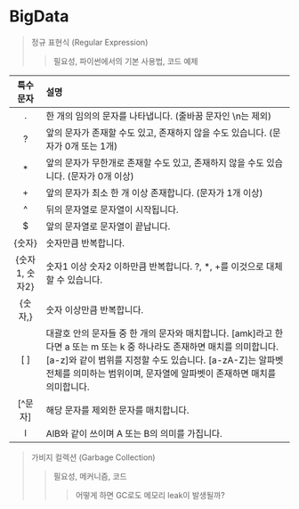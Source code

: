 # BigData


> 정규 표현식 (Regular Expression)
>> 필요성, 파이썬에서의 기본 사용법, 코드 예제

|특수 문자	|설명 |
|:---:|:---|
|.|	한 개의 임의의 문자를 나타냅니다. (줄바꿈 문자인 \n는 제외)|
|?	|앞의 문자가 존재할 수도 있고, 존재하지 않을 수도 있습니다. (문자가 0개 또는 1개)|
|*	|앞의 문자가 무한개로 존재할 수도 있고, 존재하지 않을 수도 있습니다. (문자가 0개 이상)|
|+	|앞의 문자가 최소 한 개 이상 존재합니다. (문자가 1개 이상)|
|^	|뒤의 문자열로 문자열이 시작됩니다.|
|$	|앞의 문자열로 문자열이 끝납니다.|
|{숫자}|	숫자만큼 반복합니다. 
|{숫자1, 숫자2}|	숫자1 이상 숫자2 이하만큼 반복합니다. ?, *, +를 이것으로 대체할 수 있습니다.|
|{숫자,}|	숫자 이상만큼 반복합니다.|
|[ ]|	대괄호 안의 문자들 중 한 개의 문자와 매치합니다. [amk]라고 한다면 a 또는 m 또는 k 중 하나라도 존재하면 매치를 의미합니다. [a-z]와 같이 범위를 지정할 수도 있습니다. [a-zA-Z]는 알파벳 전체를 의미하는 범위이며, 문자열에 알파벳이 존재하면 매치를 의미합니다.|
|[^문자]|	해당 문자를 제외한 문자를 매치합니다.|
|l|	AlB와 같이 쓰이며 A 또는 B의 의미를 가집니다.|

> 가비지 컬렉션 (Garbage Collection)
>> 필요성, 메커니즘, 코드
>>> 어떻게 하면 GC로도 메모리 leak이 발생될까?
